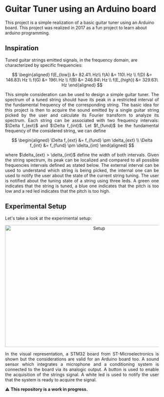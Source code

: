 # Guitar Tuner using an Arduino board

This project is a simple realization of a basic guitar tuner using an Arduino board. This project was realized in 2017 as a fun project to learn about arduino programming.

## Inspiration 

Tuned guitar strings emitted signals, in the frequency domain, are characterized by specific frequencies:

$$
\begin{aligned}
 f(E_{low}) &= 82.41\ Hz\\
 f(A) &= 110\ Hz \\
 f(D) &= 146.83\ Hz \\
 f(G) &= 196\ Hz \\
 f(B) &= 246.94\ Hz \\
 f(E_{high}) &= 329.63\ Hz
\end{aligned}
$$

<p align='justify'>
This simple consideration can be used to design a simple guitar tuner. The spectrum of a tuned string should have its peak in a restricted interval of the fundamental frequency of the corresponding string. The basic idea for this project is then to acquire the sound emitted by a single guitar string picked by the user and calculate its Fourier transform to analyze its spectrum. Each string can be associated with two frequency intervals: $\Delta f_{ext}$ and $\Delta f_{int}$. Let $f_{fund}$ be the fundamental frequency of the considered string, we can define
</p>

$$
\begin{aligned}
  \Delta f_{ext} &= f_{fund} \pm \delta_{ext} \\
  \Delta f_{int} &= f_{fund} \pm \delta_{int}
\end{aligned}
$$

<p align='justify'>
where $\delta_{ext} > \delta_{int}$ define the width of both intervals. Given the string spectrum, its peak can be localized and compared to all possible frequencies intervals defined as stated below. The external interval can be used to understand which string is being picked, the internal one can be used to notify the user about the state of the current string tuning. The user is notified about the tuning state of a string using three leds. A green one indicates that the string is tuned, a blue one indicates that the pitch is too low and a red led indicates that the pitch is too high. 
</p>

## Experimental Setup

Let's take a look at the experimental setup:

<p align="center">
<img src="https://user-images.githubusercontent.com/62934042/221425749-fffaae9e-3795-43b6-a170-007ce1abf8ac.png" alt="Setup" width="600" height="400" title="Setup">
</p>

<p align='justify'>
In the visual representation, a STM32 board from ST-Microelectronics is shown but the considerations are valid for an Arduino board too. A sound sensor which integrates a microphone and a conditioning system is connected to the board via its analogic output. A button is used to enable the acquisition of the strings signal. A white led is used to notify the user that the system is ready to acquire the signal.
</p>

:warning: **This repository is a work in progress.**
